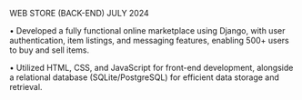 WEB STORE (BACK-END) JULY 2024

• Developed a fully functional online marketplace using Django, with user authentication, item
listings, and messaging features, enabling 500+ users to buy and sell items.

• Utilized HTML, CSS, and JavaScript for front-end development, alongside a relational database
(SQLite/PostgreSQL) for efficient data storage and retrieval.
